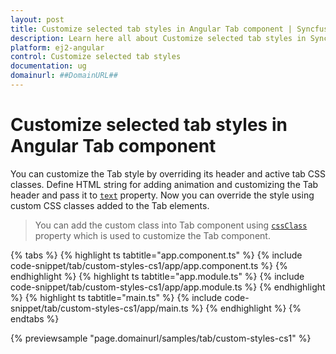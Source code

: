 ```yaml
---
layout: post
title: Customize selected tab styles in Angular Tab component | Syncfusion
description: Learn here all about Customize selected tab styles in Syncfusion Angular Tab component of Syncfusion Essential JS 2 and more.
platform: ej2-angular
control: Customize selected tab styles 
documentation: ug
domainurl: ##DomainURL##
---
```


# Customize selected tab styles in Angular Tab component

You can customize the Tab style by overriding its header and active tab CSS classes. Define HTML string for adding animation and customizing the Tab header and pass it to [`text`](https://ej2.syncfusion.com/angular/documentation/api/tab/header#text) property. Now you can override the style using custom CSS classes added to the Tab elements.

> You can add the custom class into Tab component using [`cssClass`](https://ej2.syncfusion.com/angular/documentation/api/toolbar/item#cssclass)
property which is used to customize the Tab component.

{% tabs %}
{% highlight ts tabtitle="app.component.ts" %}
{% include code-snippet/tab/custom-styles-cs1/app/app.component.ts %}
{% endhighlight %}
{% highlight ts tabtitle="app.module.ts" %}
{% include code-snippet/tab/custom-styles-cs1/app/app.module.ts %}
{% endhighlight %}
{% highlight ts tabtitle="main.ts" %}
{% include code-snippet/tab/custom-styles-cs1/app/main.ts %}
{% endhighlight %}
{% endtabs %}
  
{% previewsample "page.domainurl/samples/tab/custom-styles-cs1" %}
